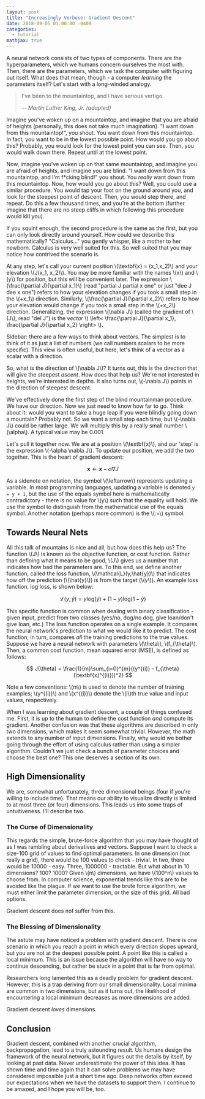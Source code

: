 ```yaml
---
layout: post
title: "Increasingly Verbose: Gradient Descent"
date: 2018-09-05 01:00:00 -0400
categories:
  - tutorial
mathjax: true
---
```

A neural network consists of two types of components. There are the hyperparameters, which we humans concern ourselves the 
most with. Then, there are the parameters, which we task the computer with figuring out itself. What does that mean,
though - a computer *learning* the parameters itself? Let's start with a long-winded analogy.

> I've been to the mountaintop, and I have serious vertigo.
>
> -- <cite>Martin Luther King, Jr. (adapted)</cite>

Imagine you've woken up on a mountaintop, and imagine that you are afraid of heights (personally, this does not take
much imagination). "I want down from this mountaintop!", you shout. You want down from this mountaintop. In fact, you 
want to be in the lowest possible point. How would you go about this? Probably, you would look for the lowest point you
can see. Then, you would walk down there. Repeat until at the lowest point.

Now, imagine you've woken up on that same mountaintop, and imagine you are afraid of heights, and imagine you are blind.
"I want down from this mountaintop, and I'm f\*cking blind!" you shout. You *really* want down from this mountaintop.
Now, how would you go about this? Well, you could use a similar procedure. You would tap your foot on the ground around
you, and look for the steepest point of descent. Then, you would step there, and repeat. Do this a few thousand times, 
and you're at the bottom (further imagine that there are no steep cliffs in which following this procedure would kill 
you).

If you squint enough, the second procedure is the same as the first, but you can only look directly around yourself. How
could we describe this mathematically? "Calculus..." you gently whisper, like a mother to her newborn. Calculus is very 
well suited for this. So well suited that you may notice how contrived the scenario is. 

At any step, let's call your current position \\(\textbf{x} = (x_1,x_2)\\) and your elevation \\(J(x_1, x_2)\\). You may 
be more familiar with the names \\(x\\) and \\(y\\) for position, but this will be convenient later. The expression
\\(\frac{\partial J}{\partial x_1}\\) (read "partial J partial x one" or just "dee J dee x one") refers to how your elevation 
changes if you took a small step in the \\(+x_1\\) direction. Similarly, \\(\frac{\partial J}{\partial x_2}\\) refers to how your elevation would change if you took a small step in the \\(+x_2\\) direction. Generalizing, the expression \\(\nabla J\\) 
(called the gradient of \\(J\\), read "del J") is the *vector* \\( \left< \frac{\partial J}{\partial x_1}, \frac{\partial J}{\partial x_2} \right> \\).

Sidebar: there are a few ways to think about vectors. The simplest is to think of it as just a list of numbers (we call numbers
scalars to be more specific). This view is often useful, but here, let's think of a vector as a scalar with a direction.

So, what is the direction of \\(\nabla J\\)? It turns out, this is the direction that will give the steepest *ascent*.
How does that help us? We're not interested in heights, we're interested in depths. It also turns out, \\(-\nabla J\\) 
points in the direction of steepest descent. 

We've effectively done the first step of the blind mountainman procedure. We have our direction. Now we just need to 
know how far to go. Think about it: would you want to take a huge leap if you were blindly going down a mountain? 
Probably not. So we want a small step each time, but \\(-\nabla J\\) could be rather large. We will multiply this by
a really small number \\(\alpha\\). A typical value may be 0.001. 

Let's pull it together now. We are at a position \\(\textbf{x}\\), and our 'step' is the expression \\(-\alpha \nabla J\\). 
To update our position, we add the two together. This is the heart of gradient descent:

$$\textbf{x} \leftarrow \textbf{x} - \alpha \nabla J$$

As a sidenote on notation, the symbol \\(\leftarrow\\) represents updating a variable. In most programming languages,
updating a variable is denoted `y = y + 1`, but the use of the equals symbol here is mathematically contradictory - 
there is no value for \\(y\\) such that the equality will hold. We use the symbol to distinguish from the mathematical
use of the equals symbol. Another notation (perhaps more common) is the \\(:=\\) symbol.

## Towards Neural Nets

All this talk of mountains is nice and all, but how does this help us? The function \\(J\\) is known as the objective 
function, or cost function. Rather than defining what it means to be good, \\(J\\) gives us a number that indicates
how bad the parameters are. To this end, we define another function, called the loss function, \\(\mathcal{L}(y,\hat{y})\\) 
that indicates how off the prediction (\\(\hat{y}\\)) is from the target (\\(y\\)). An example loss function, log loss,
is shown below:

$$\mathcal{L}(y,\hat{y}) = y\text{log}(\hat{y}) + (1 - y)\text{log}(1 - \hat{y})$$

This specific function is common when dealing with binary classification - given input, predict from two classes (yes/no,
dog/no dog, give loan/don't give loan, etc.) The loss function operates on a single example. It compares the neural 
network's prediction to what we would like it to predict. The cost function, in turn, compares *all* the training predictions to the true values. Suppose we have a neural network with parameters \\(\theta\\), \\(f_{\theta}\\). Then, a common cost
function, mean squared error (MSE), is defined as follows:

$$ J(\theta) = \frac{1}{m}\sum_{i=0}^{m}{(y^{(i)} - f_{\theta}(\textbf{x}^{(i)}))^2} $$

Note a few conventions: \\(m\\) is used to denote the number of training examples; \\(y^{(i)}\\) and \\(x^{(i)}\\) 
denote the \\(i\\)th true value and input values, respectively.

When I was learning about gradient descent, a couple of things confused me. First, it is up to the human to define the
cost function *and* compute its gradient. Another confusion was that these algorithms are described in only two 
dimensions, which makes it seem somewhat trivial. However, the math extends to any number of input dimensions. Finally,
why would we bother going through the effort of using calculus rather than using a simpler algorithm. Couldn't we just
check a bunch of parameter choices and choose the best one? This one deserves a section of its own.

## High Dimensionality

We are, somewhat unfortunately, three dimensional beings (four if you're willing to include time). That means our 
ability to visualize directly is limited to at most three (or four) dimensions. This leads us into some traps of 
untuitiveness. I'll describe two.

### The Curse of Dimensionality

This regards the simple, brute-force algorithm that you may have thought of as I was rambling about derivatives and
vectors. Suppose I want to check a size-100 grid of values to find optimal parameters. In one dimension (not really a 
grid), there would be 100 values to check - trivial. In two, there would be 10000 - easy. Three, 1000000 - tractable.
But what about in 10 dimensions? 100? 1000? Given \\(n\\) dimensions, we have \\(100^n\\) values to choose from. In computer
science, exponential trends like this are to be avoided like the plague. If we want to use the brute force algorithm,
we must either limit the parameter dimension, or the size of this grid. All bad options. 

Gradient descent does not suffer from this.

### The Blessing of Dimensionality

The astute may have noticed a problem with gradient descent. There is one scenario in which you reach a point in which
every direction slopes upward, but you are not at the deepest possible point. A point like this is called a local
minimum. This is an issue because the algorithm will have no way to continue descending, but rather be stuck in a point
that is far from optimal. 

Researchers long lamented this as a deadly problem for gradient descent. However, this is a trap deriving from our small 
dimensionality. Local minima are common in two dimensions, but as it turns out, the likelihood of encountering a local minimum decreases as more dimensions are added. 

Gradient descent *loves* dimensions.

## Conclusion

Gradient descent, combined with another crucial algorithm, backpropagation, lead to a truly astounding result. Us humans
design the framework of the neural network, but it figures out the details by itself, by looking at past data. Never
underestimate the power of this idea. It has shown time and time again that it can solve problems we may have considered
impossible just a short time ago. Deep networks often exceed our expectations when we have the datasets to support them.
I continue to be amazed, and I hope you will be, too.